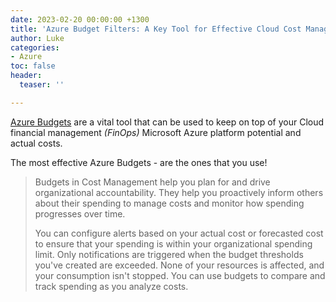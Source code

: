 ```yaml
---
date: 2023-02-20 00:00:00 +1300
title: 'Azure Budget Filters: A Key Tool for Effective Cloud Cost Management'
author: Luke
categories:
- Azure
toc: false
header:
  teaser: ''

---
```

[Azure Budgets](https://learn.microsoft.com/en-us/azure/cost-management-billing/costs/tutorial-acm-create-budgets?WT.mc_id=AZ-MVP-5004796 "Tutorial: Create and manage Azure budgets") are a vital tool that can be used to keep on top of your Cloud financial management _(FinOps)_ Microsoft Azure platform potential and actual costs.

The most effective Azure Budgets - are the ones that you use!

> Budgets in Cost Management help you plan for and drive organizational accountability. They help you proactively inform others about their spending to manage costs and monitor how spending progresses over time.
>
> You can configure alerts based on your actual cost or forecasted cost to ensure that your spending is within your organizational spending limit. Only notifications are triggered when the budget thresholds you've created are exceeded. None of your resources is affected, and your consumption isn't stopped. You can use budgets to compare and track spending as you analyze costs.